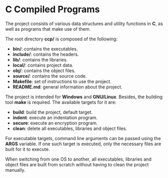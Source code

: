 # **C Compiled Programs**

The project consists of various data structures and utility functions in **C**,
as well as programs that make use of them.

The root directory **ccp/** is composed of the following:

 * **bin/**: contains the executables.
 * **include/**: contains the headers.
 * **lib/**: contains the libraries.
 * **local/**: contains project data.
 * **obj/**: contains the object files.
 * **source/**: contains the source code.
 * **Makefile**: set of instructions to use the project.
 * **README.md**: general information about the project.

The project is intended for **Windows** and **GNU/Linux**. Besides, the
building tool **make** is required. The available targets for it are:

 * **build**: build the project, default target.
 * **indent**: execute an indentation program.
 * **secure**: execute an encryption program.
 * **clean**: delete all executables, libraries and object files.

For executable targets, command line arguments can be passed using the **ARGS**
variable. If one such target is executed, only the necessary files are built
for it to execute.

When switching from one OS to another, all executables, libraries and object
files are built from scratch without having to clean the project manually.
